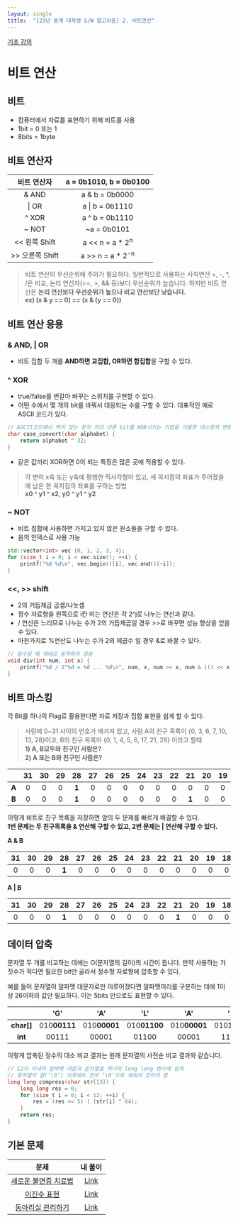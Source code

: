 ```yaml
---
layout: single
title:  "[23년 동계 대학생 S/W 알고리즘] 2. 비트연산"
---
```


[기초 강의](https://swexpertacademy.com/main/learn/course/subjectDetail.do?courseId=CONTENTS_REVIEW&subjectId=AYVXaAXqQRcDFARs)

비트 연산
===

비트
---

- 컴퓨터에서 자료를 표현하기 위해 비트를 사용
- 1bit = 0 또는 1
- 8bits = 1byte

비트 연산자
---

|비트 연산자|a = 0b1010, b = 0b0100|
|:--:|:--:|
|& AND|a & b = 0b0000|
|\| OR|a \| b = 0b1110|
|^ XOR|a ^ b = 0b1110|
|~ NOT|~a = 0b0101|
|<< 왼쪽 Shift|a << n = a * 2<sup>n</sup>|
|>> 오른쪽 Shift| a >> n = a * 2<sup>-n</sup>|

>비트 연산의 우선순위에 주의가 필요하다. 일반적으로 사용하는 사칙연산 +, -, *, /은 비교, 논리 연산자(==, >, && 등)보다 우선순위가 높습니다. 하지만 비트 연산은 **논리 연산보다 우선순위가 높으나 비교 연산보단 낮습니다.**   
**ex) (x & y == 0) == (x & (y == 0))**

비트 연산 응용
---

### & AND, | OR
- 비트 집합 두 개를 **AND하면 교집합, OR하면 합집합**을 구할 수 있다.

### ^ XOR
- true/false를 번갈아 바꾸는 스위치를 구현할 수 있다.
- 어떤 수에서 몇 개의 bit를 바꿔서 대응되는 수를 구할 수 있다. 대표적인 예로 ASCII 코드가 있다.
```cpp
// ASCII코드에서 짝이 맞는 문자 끼리 다른 bit를 XOR시키는 기법을 이용한 대소문자 변환 함수
char case_convert(char alphabet) {
    return alphabet ^ 32;
}
```
- 같은 값끼리 XOR하면 0이 되는 특징은 많은 곳에 적용할 수 있다.
>각 변이 x축 또는 y축에 평행한 직사각형이 있고, 세 꼭지점의 좌표가 주어졌을 때 남은 한 꼭지점의 좌표를 구하는 방법   
**x0 ^ y1 ^ x2, y0 ^ y1 ^ y2**

### ~ NOT
- 비트 집합에 사용하면 가지고 있지 않은 원소들을 구할 수 있다.
- 음의 인덱스로 사용 가능
```cpp
std::vector<int> vec {0, 1, 2, 3, 4};
for (size_t i = 0; i < vec.size(); ++i) {
    printf("%d %d\n", vec.begin()[i], vec.end()[~i]);
}
```

### <<, >> shift
- 2의 거듭제곱 곱셈/나눗셈
- 정수 자료형을 왼쪽으로 i칸 미는 연산은 각 2^j로 나누는 연산과 같다.
- / 연산은 느리므로 나누는 수가 2의 거듭제곱일 경우 >>로 바꾸면 성능 향상을 얻을 수 있다.
- 마찬가지로 %연산도 나누는 수가 2의 제곱수 일 경우 &로 바꿀 수 있다.
```cpp
// 음수일 때 제대로 동작하지 않음
void div(int num, int x) {
    printf("%d / 2^%d = %d ... %d\n", num, x, num >> x, num & ((1 << x) - 1));
}
```

비트 마스킹
---

각 Bit를 하나의 Flag로 활용한다면 자료 저장과 집합 표현을 쉽게 할 수 있다.   
>사람에 0~31 사이의 번호가 매겨져 있고, 사람 A의 친구 목록이 {0, 3, 6, 7, 10, 13, 28}이고, B의 친구 목록이 {0, 1, 4, 5, 6, 17, 21, 28} 이라고 할때   
**1) A, B모두와 친구인 사람은?**   
**2) A 또는 B와 친구인 사람은?**   

||31|30|29|28|27|26|25|24|23|22|21|20|19|18|17|16|15|14|13|12|11|10|9|8|7|6|5|4|3|2|1|0|
|:--:|:--:|:--:|:--:|:--:|:--:|:--:|:--:|:--:|:--:|:--:|:--:|:--:|:--:|:--:|:--:|:--:|:--:|:--:|:--:|:--:|:--:|:--:|:--:|:--:|:--:|:--:|:--:|:--:|:--:|:--:|:--:|:--:|
|**A**|0|0|0|**1**|0|0|0|0|0|0|0|0|0|0|0|0|0|0|**1**|0|0|**1**|0|0|**1**|**1**|0|0|**1**|0|0|**1**|
|**B**|0|0|0|**1**|0|0|0|0|0|0|**1**|0|0|0|**1**|0|0|0|0|0|0|0|0|0|0|**1**|**1**|**1**|0|0|**1**|**1**|

이렇게 비트로 친구 목록을 저장하면 앞의 두 문제를 빠르게 해결할 수 있다.   
**1번 문제는 두 친구목록을 & 연산해 구할 수 있고, 2번 문제는 | 연산해 구할 수 있다.**

**A & B**

|31|30|29|28|27|26|25|24|23|22|21|20|19|18|17|16|15|14|13|12|11|10|9|8|7|6|5|4|3|2|1|0|
|:--:|:--:|:--:|:--:|:--:|:--:|:--:|:--:|:--:|:--:|:--:|:--:|:--:|:--:|:--:|:--:|:--:|:--:|:--:|:--:|:--:|:--:|:--:|:--:|:--:|:--:|:--:|:--:|:--:|:--:|:--:|:--:|
|0|0|0|**1**|0|0|0|0|0|0|0|0|0|0|0|0|0|0|0|0|0|0|0|0|0|**1**|0|0|0|0|0|**1**|

**A \| B**

|31|30|29|28|27|26|25|24|23|22|21|20|19|18|17|16|15|14|13|12|11|10|9|8|7|6|5|4|3|2|1|0|
|:--:|:--:|:--:|:--:|:--:|:--:|:--:|:--:|:--:|:--:|:--:|:--:|:--:|:--:|:--:|:--:|:--:|:--:|:--:|:--:|:--:|:--:|:--:|:--:|:--:|:--:|:--:|:--:|:--:|:--:|:--:|:--:|
|0|0|0|**1**|0|0|0|0|0|0|**1**|0|0|0|**1**|0|0|0|**1**|0|0|**1**|0|0|**1**|**1**|**1**|**1**|**1**|0|**1**|**1**|

데이터 압축
---

문자열 두 개를 비교하는 데에는 O(문자열의 길이)의 시간이 듭니다. 만약 사용하는 가짓수가 적다면 필요한 bit만 골라서 정수형 자료형에 압축할 수 있다.

예를 들어 문자열이 알파멧 대문자로만 이루어졌다면 알파멧끼리를 구분하는 데에 1이상 26이하의 값만 필요하다. 이는 5bits 만으로도 표현할 수 있다.

||'G'|'A'|'L'|'A'|'X'|'Y'|
|:--:|:--:|:--:|:--:|:--:|:--:|:--:|
|**char[]**|010**00111**|010**00001**|010**01100**|010**00001**|010**11000**|010**11001**|
|**int**|00111|00001|01100|00001|11000|11001|

이렇게 압축된 정수의 대소 비교 결과는 원래 문자열의 사전순 비교 결과와 같습니다.

```cpp
// 12자 이내의 알파벳 대문자 문자열을 하나의 long long 변수에 압축
// 문자열의 끝(‘\0’) 이후에도 전부 ‘\0’으로 채워져 있어야 함
long long compress(char str[13]) {
	long long res = 0;
	for (size_t i = 0; i < 12; ++i) {
		res = (res << 5) | (str[i] ^ 64);
	}
	return res;
}
```
기본 문제
---

|문제|내 풀이|
|:--:|:--:|
|[새로운 불면증 치료법](https://swexpertacademy.com/main/code/problem/problemDetail.do?contestProbId=AV18_yw6I9MCFAZN)|[Link](https://github.com/Hyeon330/Algorithm/blob/main/SWExpertAcademy/src/samsungDX/no01/No01.java)|
|[이진수 표현](https://swexpertacademy.com/main/code/problem/problemDetail.do?contestProbId=AXRSXf_a9qsDFAXS)|[Link](https://github.com/Hyeon330/Algorithm/blob/main/SWExpertAcademy/src/samsungDX/no02/Solution.java)|
|[동아리실 관리하기](https://swexpertacademy.com/main/code/problem/problemDetail.do?contestProbId=AWBnFuhqxE8DFAWr&categoryId=AWBnFuhqxE8DFAWr&categoryType=CODE&problemTitle=%EB%8F%99%EC%95%84%EB%A6%AC%EC%8B%A4+%EA%B4%80%EB%A6%AC%ED%95%98%EA%B8%B0&orderBy=FIRST_REG_DATETIME&selectCodeLang=ALL&select-1=&pageSize=10&pageIndex=1)|[Link](https://github.com/Hyeon330/Algorithm/blob/main/SWExpertAcademy/src/samsungDX/no03/Solution.java)|